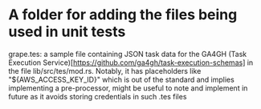 # A folder for adding the files being used in unit tests

grape.tes: a sample file containing JSON task data for the GA4GH (Task Execution Service)[https://github.com/ga4gh/task-execution-schemas] in the file lib/src/tes/mod.rs. Notably, it has placeholders like "${AWS_ACCESS_KEY_ID}" which is out of the standard and implies implementing a pre-processor, might be useful to note and implement in future as it avoids storing credentials in such .tes files